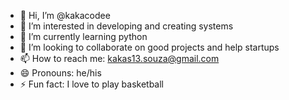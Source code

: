 - 👋 Hi, I’m @kakacodee
- 👀 I’m interested in developing and creating systems
- 🌱 I’m currently learning python
- 💞️ I’m looking to collaborate on good projects and help startups
- 📫 How to reach me: kakas13.souza@gmail.com
- 😄 Pronouns: he/his
- ⚡ Fun fact: I love to play basketball

<!---
kakacodee/kakacodee is a ✨ special ✨ repository because its `README.md` (this file) appears on your GitHub profile.
You can click the Preview link to take a look at your changes.
--->
